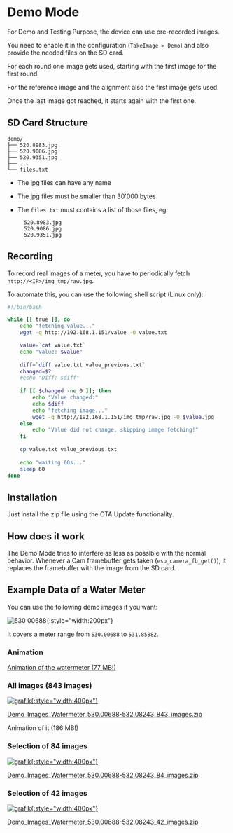 # Demo Mode
For Demo and Testing Purpose, the device can use pre-recorded images.

You need to enable it in the configuration (`TakeImage > Demo`) and also provide the needed files on the SD card.

For each round one image gets used, starting with the first image for the first round.

For the reference image and the alignment also the first image gets used.

Once the last image got reached, it starts again with the first one.

## SD Card Structure
```
demo/
├── 520.8983.jpg
├── 520.9086.jpg
├── 520.9351.jpg
├── ...
└── files.txt
```

- The jpg files can have any name
- The jpg files must be smaller than 30'000 bytes
- The `files.txt` must contains a list of those files, eg:

        520.8983.jpg
        520.9086.jpg
        520.9351.jpg

## Recording
To record real images of a meter, you have to periodically fetch `http://<IP>/img_tmp/raw.jpg`.

To automate this, you can use the following shell script (Linux only):
```bash
#!/bin/bash

while [[ true ]]; do
    echo "fetching value..."
    wget -q http://192.168.1.151/value -O value.txt

    value=`cat value.txt`
    echo "Value: $value"
    
    diff=`diff value.txt value_previous.txt`
    changed=$?
    #echo "Diff: $diff"
    
    if [[ $changed -ne 0 ]]; then
        echo "Value changed:"
        echo $diff
        echo "fetching image..."
        wget -q http://192.168.1.151/img_tmp/raw.jpg -O $value.jpg
    else
        echo "Value did not change, skipping image fetching!"
    fi
    
    cp value.txt value_previous.txt
    
    echo "waiting 60s..."
    sleep 60
done
```

## Installation
Just install the zip file using the OTA Update functionality.

## How does it work
The Demo Mode tries to interfere as less as possible with the normal behavior. Whenever a Cam framebuffer gets taken (`esp_camera_fb_get()`), it replaces the framebuffer with the image from the SD card.


## Example Data of a Water Meter
You can use the following demo images if you want:

![530 00688](https://user-images.githubusercontent.com/1783586/211902363-1b8e4115-5f08-4e25-ace6-bb52e43b3741.jpg){:style="width:200px"}

It covers a meter range from `530.00688` to `531.85882`.

### Animation
[Animation of the watermeter (77 MB!)](img/demo-watermeter-animated.png)


### All images (843 images)
[![grafik](https://user-images.githubusercontent.com/1783586/211915731-9a2a3cd3-390b-4b1f-a064-5e7e443ab113.png){:style="width:400px"}](https://user-images.githubusercontent.com/1783586/211915731-9a2a3cd3-390b-4b1f-a064-5e7e443ab113.png)

[Demo_Images_Watermeter_530.00688-532.08243_843_images.zip](https://github.com/jomjol/AI-on-the-edge-device-docs/files/10395941/Demo_Images_Watermeter_530.00688-532.08243_843_images.zip)


Animation of it (186 MB!)


### Selection of 84 images
[![grafik](https://user-images.githubusercontent.com/1783586/211915870-aa5c1342-c61c-4e1f-afe0-10e222f1499d.png){:style="width:400px"}](https://user-images.githubusercontent.com/1783586/211915870-aa5c1342-c61c-4e1f-afe0-10e222f1499d.png)

[Demo_Images_Watermeter_530.00688-532.08243_84_images.zip](https://github.com/jomjol/AI-on-the-edge-device-docs/files/10395892/Demo_Images_Watermeter_530.00688-532.08243_84_images.zip)


### Selection of 42 images
[![grafik](https://user-images.githubusercontent.com/1783586/211915898-b499e109-7b63-4e21-ba5b-c0a370022f7a.png){:style="width:400px"}](https://user-images.githubusercontent.com/1783586/211915898-b499e109-7b63-4e21-ba5b-c0a370022f7a.png)

[Demo_Images_Watermeter_530.00688-532.08243_42_images.zip](https://github.com/jomjol/AI-on-the-edge-device-docs/files/10395893/Demo_Images_Watermeter_530.00688-532.08243_42_images.zip)
